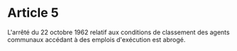 # Article 5

L'arrêté du 22 octobre 1962 relatif aux conditions de classement des agents communaux accédant à des emplois d'exécution est abrogé.
